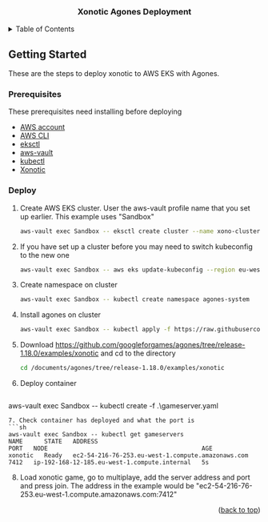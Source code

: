 <div id="top"></div>

<br />
<div align="center">
<h3 align="center">Xonotic Agones Deployment</h3>
</div>



<!-- TABLE OF CONTENTS -->
<details>
  <summary>Table of Contents</summary>
  <ol>
    <li>
      <a href="#getting-started">Getting Started</a>
      <ul>
        <li><a href="#prerequisites">Prerequisites</a></li>
        <li><a href="#installation">Installation</a></li>
      </ul>
    </li>
    <li><a href="#usage">Usage</a></li>
  </ol>
</details>




<!-- GETTING STARTED -->
## Getting Started

These are the steps to deploy xonotic to AWS EKS with Agones.

### Prerequisites

These prerequisites need installing before deploying
*  [AWS account](https://aws.amazon.com/premiumsupport/knowledge-center/create-and-activate-aws-account/)
*  [AWS CLI](https://docs.aws.amazon.com/cli/latest/userguide/getting-started-install.html)
*  [eksctl](https://docs.aws.amazon.com/eks/latest/userguide/eksctl.html)
*  [aws-vault](https://github.com/99designs/aws-vault)
*  [kubectl](https://kubernetes.io/docs/tasks/tools/)
*  [Xonotic](https://xonotic.org/download/)

### Deploy

1. Create AWS EKS cluster. User the aws-vault profile name that you set up earlier. This example uses "Sandbox"
	```sh
	aws-vault exec Sandbox -- eksctl create cluster --name xono-cluster --region eu-west-1 --version 1.22 --nodegroup-name standard-workers --node-type t3.large --nodes 1 --nodes-min 1 --nodes-max 2
	```
2. If you have set up a cluster before you may need to switch kubeconfig to the new one
   ```sh
   aws-vault exec Sandbox -- aws eks update-kubeconfig --region eu-west-1 --name xono-cluster
   ```
3. Create namespace on cluster
   ```sh
   aws-vault exec Sandbox -- kubectl create namespace agones-system
   ```
4. Install agones on cluster
   ```sh
   aws-vault exec Sandbox -- kubectl apply -f https://raw.githubusercontent.com/googleforgames/agones/release-1.23.0/install/yaml/install.yaml
   ```
5. Download https://github.com/googleforgames/agones/tree/release-1.18.0/examples/xonotic and cd to the directory
   ```sh
   cd /documents/agones/tree/release-1.18.0/examples/xonotic
   ```
6. Deploy container
   ```sh
  aws-vault exec Sandbox -- kubectl create -f .\gameserver.yaml
   ```
7. Check container has deployed and what the port is
   ```sh
  aws-vault exec Sandbox -- kubectl get gameservers
  NAME      STATE   ADDRESS                                             PORT   NODE                                           AGE
xonotic   Ready   ec2-54-216-76-253.eu-west-1.compute.amazonaws.com   7412   ip-192-168-12-185.eu-west-1.compute.internal   5s
   ```
8. Load xonotic game, go to multiplaye, add the server address and port and press join. The address in the example would be "ec2-54-216-76-253.eu-west-1.compute.amazonaws.com:7412"

<p align="right">(<a href="#top">back to top</a>)</p>






